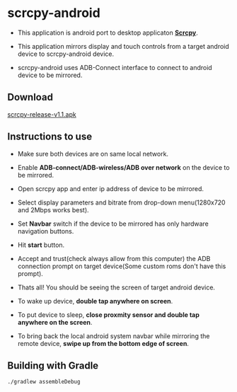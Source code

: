 # scrcpy-android

- This application is android port to desktop applicaton [**Scrcpy**](https://github.com/Genymobile/scrcpy).

- This application mirrors display and touch controls from a target android device to scrcpy-android device.

- scrcpy-android uses ADB-Connect interface to connect to android device to be mirrored.


## Download

[scrcpy-release-v1.1.apk](https://gitlab.com/las2mile/scrcpy-android/raw/master/release/scrcpy-release.apk)


## Instructions to use

- Make sure both devices are on same local network.

- Enable **ADB-connect/ADB-wireless/ADB over network** on the device to be mirrored. 

- Open scrcpy app and enter ip address of device to be mirrored.

- Select display parameters and bitrate from drop-down menu(1280x720 and 2Mbps works best).

- Set **Navbar** switch if the device to be mirrored has only hardware navigation buttons.

- Hit **start** button.

- Accept and trust(check always allow from this computer) the ADB connection prompt on target device(Some custom roms don't have this prompt).

- Thats all! You should be seeing the screen of target android device.

- To wake up device, **double tap anywhere on screen**.

- To put device to sleep, **close proxmity sensor and double tap anywhere on the screen**. 

- To bring back the local android system navbar while mirroring the remote device, **swipe up from the bottom edge of screen**.


## Building with Gradle

    ./gradlew assembleDebug




